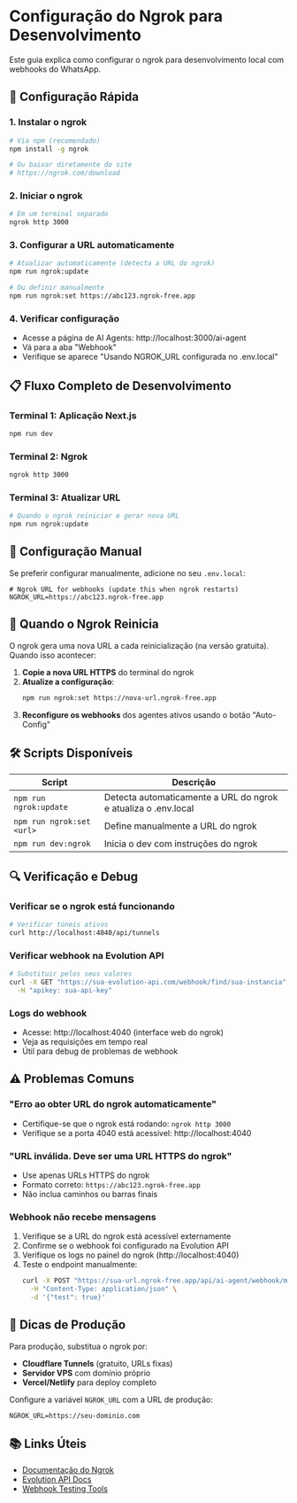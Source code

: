 # Configuração do Ngrok para Desenvolvimento

Este guia explica como configurar o ngrok para desenvolvimento local com webhooks do WhatsApp.

## 🚀 Configuração Rápida

### 1. Instalar o ngrok
```bash
# Via npm (recomendado)
npm install -g ngrok

# Ou baixar diretamente do site
# https://ngrok.com/download
```

### 2. Iniciar o ngrok
```bash
# Em um terminal separado
ngrok http 3000
```

### 3. Configurar a URL automaticamente
```bash
# Atualizar automaticamente (detecta a URL do ngrok)
npm run ngrok:update

# Ou definir manualmente
npm run ngrok:set https://abc123.ngrok-free.app
```

### 4. Verificar configuração
- Acesse a página de AI Agents: http://localhost:3000/ai-agent
- Vá para a aba "Webhook"
- Verifique se aparece "Usando NGROK_URL configurada no .env.local"

## 📋 Fluxo Completo de Desenvolvimento

### Terminal 1: Aplicação Next.js
```bash
npm run dev
```

### Terminal 2: Ngrok
```bash
ngrok http 3000
```

### Terminal 3: Atualizar URL
```bash
# Quando o ngrok reiniciar e gerar nova URL
npm run ngrok:update
```

## 🔧 Configuração Manual

Se preferir configurar manualmente, adicione no seu `.env.local`:

```env
# Ngrok URL for webhooks (update this when ngrok restarts)
NGROK_URL=https://abc123.ngrok-free.app
```

## 🔄 Quando o Ngrok Reinicia

O ngrok gera uma nova URL a cada reinicialização (na versão gratuita). Quando isso acontecer:

1. **Copie a nova URL HTTPS** do terminal do ngrok
2. **Atualize a configuração**:
   ```bash
   npm run ngrok:set https://nova-url.ngrok-free.app
   ```
3. **Reconfigure os webhooks** dos agentes ativos usando o botão "Auto-Config"

## 🛠️ Scripts Disponíveis

| Script | Descrição |
|--------|-----------|
| `npm run ngrok:update` | Detecta automaticamente a URL do ngrok e atualiza o .env.local |
| `npm run ngrok:set <url>` | Define manualmente a URL do ngrok |
| `npm run dev:ngrok` | Inicia o dev com instruções do ngrok |

## 🔍 Verificação e Debug

### Verificar se o ngrok está funcionando
```bash
# Verificar túneis ativos
curl http://localhost:4040/api/tunnels
```

### Verificar webhook na Evolution API
```bash
# Substituir pelos seus valores
curl -X GET "https://sua-evolution-api.com/webhook/find/sua-instancia" \
  -H "apikey: sua-api-key"
```

### Logs do webhook
- Acesse: http://localhost:4040 (interface web do ngrok)
- Veja as requisições em tempo real
- Útil para debug de problemas de webhook

## ⚠️ Problemas Comuns

### "Erro ao obter URL do ngrok automaticamente"
- Certifique-se que o ngrok está rodando: `ngrok http 3000`
- Verifique se a porta 4040 está acessível: http://localhost:4040

### "URL inválida. Deve ser uma URL HTTPS do ngrok"
- Use apenas URLs HTTPS do ngrok
- Formato correto: `https://abc123.ngrok-free.app`
- Não inclua caminhos ou barras finais

### Webhook não recebe mensagens
1. Verifique se a URL do ngrok está acessível externamente
2. Confirme se o webhook foi configurado na Evolution API
3. Verifique os logs no painel do ngrok (http://localhost:4040)
4. Teste o endpoint manualmente:
   ```bash
   curl -X POST "https://sua-url.ngrok-free.app/api/ai-agent/webhook/messages-upsert" \
     -H "Content-Type: application/json" \
     -d '{"test": true}'
   ```

## 🎯 Dicas de Produção

Para produção, substitua o ngrok por:
- **Cloudflare Tunnels** (gratuito, URLs fixas)
- **Servidor VPS** com domínio próprio
- **Vercel/Netlify** para deploy completo

Configure a variável `NGROK_URL` com a URL de produção:
```env
NGROK_URL=https://seu-dominio.com
```

## 📚 Links Úteis

- [Documentação do Ngrok](https://ngrok.com/docs)
- [Evolution API Docs](https://doc.evolution-api.com/)
- [Webhook Testing Tools](https://webhook.site/) 